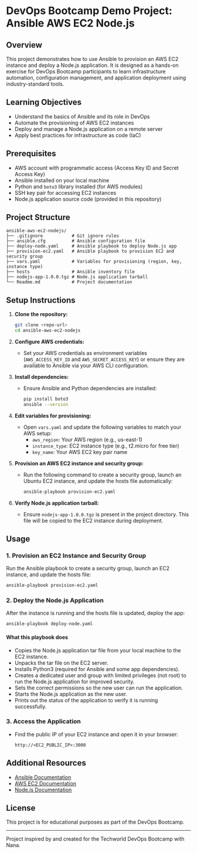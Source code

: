 # DevOps Bootcamp Demo Project: Ansible AWS EC2 Node.js

## Overview
This project demonstrates how to use Ansible to provision an AWS EC2 instance and deploy a Node.js application. It is designed as a hands-on exercise for DevOps Bootcamp participants to learn infrastructure automation, configuration management, and application deployment using industry-standard tools.

## Learning Objectives
- Understand the basics of Ansible and its role in DevOps
- Automate the provisioning of AWS EC2 instances
- Deploy and manage a Node.js application on a remote server
- Apply best practices for infrastructure as code (IaC)

## Prerequisites
- AWS account with programmatic access (Access Key ID and Secret Access Key)
- Ansible installed on your local machine
- Python and `boto3` library installed (for AWS modules)
- SSH key pair for accessing EC2 instances
- Node.js application source code (provided in this repository)

## Project Structure
```
ansible-aws-ec2-nodejs/
├── .gitignore           # Git ignore rules
├── ansible.cfg          # Ansible configuration file
├── deploy-node.yaml     # Ansible playbook to deploy Node.js app
├── provision-ec2.yaml   # Ansible playbook to provision EC2 and security group
├── vars.yaml            # Variables for provisioning (region, key, instance type)
├── hosts                # Ansible inventory file
├── nodejs-app-1.0.0.tgz # Node.js application tarball
└── Readme.md            # Project documentation
```

## Setup Instructions
1. **Clone the repository:**
   ```bash
   git clone <repo-url>
   cd ansible-aws-ec2-nodejs
   ```

2. **Configure AWS credentials:**
   - Set your AWS credentials as environment variables (`AWS_ACCESS_KEY_ID` and `AWS_SECRET_ACCESS_KEY`) or ensure they are available to Ansible via your AWS CLI configuration.

3. **Install dependencies:**
   - Ensure Ansible and Python dependencies are installed:
     ```bash
     pip install boto3
     ansible --version
     ```

4. **Edit variables for provisioning:**
   - Open `vars.yaml` and update the following variables to match your AWS setup:
     - `aws_region`: Your AWS region (e.g., us-east-1)
     - `instance_type`: EC2 instance type (e.g., t2.micro for free tier)
     - `key_name`: Your AWS EC2 key pair name

5. **Provision an AWS EC2 instance and security group:**
   - Run the following command to create a security group, launch an Ubuntu EC2 instance, and update the hosts file automatically:
     ```bash
     ansible-playbook provision-ec2.yaml
     ```

6. **Verify Node.js application tarball:**
   - Ensure `nodejs-app-1.0.0.tgz` is present in the project directory. This file will be copied to the EC2 instance during deployment.

## Usage
### 1. Provision an EC2 Instance and Security Group
Run the Ansible playbook to create a security group, launch an EC2 instance, and update the hosts file:
```bash
ansible-playbook provision-ec2.yaml
```

### 2. Deploy the Node.js Application
After the instance is running and the hosts file is updated, deploy the app:
```bash
ansible-playbook deploy-node.yaml
```

#### What this playbook does
- Copies the Node.js application tar file from your local machine to the EC2 instance.
- Unpacks the tar file on the EC2 server.
- Installs Python3 (required for Ansible and some app dependencies).
- Creates a dedicated user and group with limited privileges (not root) to run the Node.js application for improved security.
- Sets the correct permissions so the new user can run the application.
- Starts the Node.js application as the new user.
- Prints out the status of the application to verify it is running successfully.

### 3. Access the Application
- Find the public IP of your EC2 instance and open it in your browser:
  ```
  http://<EC2_PUBLIC_IP>:3000
  ```


## Additional Resources
- [Ansible Documentation](https://docs.ansible.com/)
- [AWS EC2 Documentation](https://docs.aws.amazon.com/ec2/)
- [Node.js Documentation](https://nodejs.org/en/docs/)

## License
This project is for educational purposes as part of the DevOps Bootcamp.

---

Project inspired by and created for the Techworld DevOps Bootcamp with Nana.
